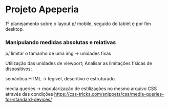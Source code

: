 # Projeto Apeperia
1º planejamento sobre o layout p/ mobile, seguido do tablet e por fim desktop.


### Manipulando medidas absolutas e relativas
p/ limitar o tamanho de uma img -> unidades fixas

Utilização das unidades de viewport;
Analisar as limitações físicas de dispositivos;

semântica HTML -> legível, descritivo e estruturado.

media queries -> modularização de estilizações no mesmo arquivo CSS através das condições
https://css-tricks.com/snippets/css/media-queries-for-standard-devices/